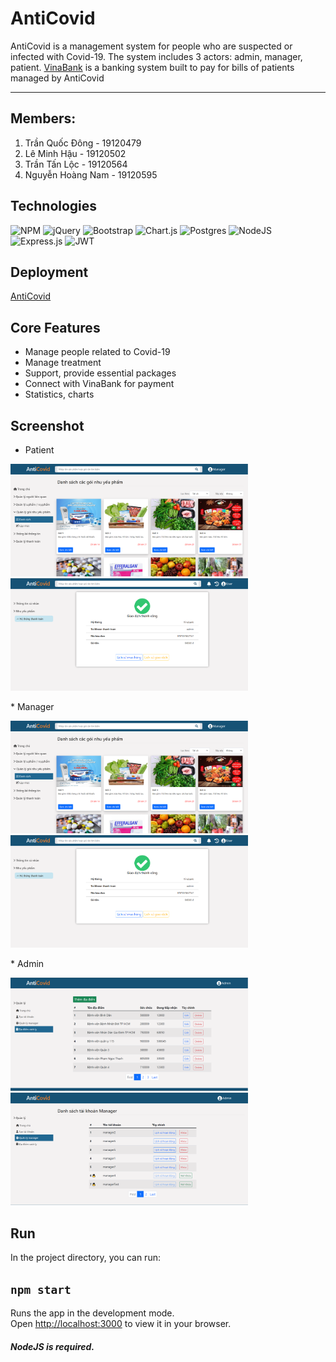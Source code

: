 # AntiCovid
AntiCovid is a management system for people who are suspected or infected with Covid-19. The system includes 3 actors: admin, manager, patient.
[VinaBank](https://github.com/9alaty-coL/VinaBank) is a banking system built to pay for bills of patients managed by AntiCovid
***
## Members:

1. Trần Quốc Đông - 19120479
2. Lê Minh Hậu - 19120502
3. Trần Tấn Lộc - 19120564
4. Nguyễn Hoàng Nam - 19120595
## Technologies
 ![NPM](https://img.shields.io/badge/NPM-%23000000.svg?style=for-the-badge&logo=npm&logoColor=white) ![jQuery](https://img.shields.io/badge/jquery-%230769AD.svg?style=for-the-badge&logo=jquery&logoColor=white) ![Bootstrap](https://img.shields.io/badge/bootstrap-%23563D7C.svg?style=for-the-badge&logo=bootstrap&logoColor=white) ![Chart.js](https://img.shields.io/badge/chart.js-F5788D.svg?style=for-the-badge&logo=chart.js&logoColor=white)
  ![Postgres](https://img.shields.io/badge/postgres-%23316192.svg?style=for-the-badge&logo=postgresql&logoColor=white) ![NodeJS](https://img.shields.io/badge/node.js-6DA55F?style=for-the-badge&logo=node.js&logoColor=white) ![Express.js](https://img.shields.io/badge/express.js-%23404d59.svg?style=for-the-badge&logo=express&logoColor=%2361DAFB) ![JWT](https://img.shields.io/badge/JWT-black?style=for-the-badge&logo=JSON%20web%20tokens)

## Deployment 
[AntiCovid](https://anticovid19.herokuapp.com/)

## Core Features
* Manage people related to Covid-19
* Manage treatment
* Support, provide essential packages
* Connect with VinaBank for payment
* Statistics, charts

## Screenshot
* Patient
<p float="left">
    <img src="./screenshots/user_packages.PNG" width="380px">
    <img src="./screenshots/user_payment.PNG" width="380px">
</p>
* Manager
<p float="left">
    <img src="./screenshots/user_packages.PNG" width="380px">
    <img src="./screenshots/user_payment.PNG" width="380px">
</p>
* Admin
<p float="left">
    <img src="./screenshots/admin_treatments.PNG" width="380px">
    <img src="./screenshots/admin_manager.PNG" width="380px">
</p>

## Run

In the project directory, you can run:

## `npm start`

Runs the app in the development mode.\
Open [http://localhost:3000](http://localhost:3000) to view it in your browser.
##### NodeJS is required.
